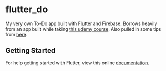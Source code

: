 # flutter_do

My very own To-Do app built with Flutter and Firebase.  Borrows
heavily from an app built while taking [this udemy course](https://www.udemy.com/flutter-dart-the-complete-flutter-app-development-course/learn/v4/content).
Also pulled in some tips from [here](https://flutter.institute/firebase-signin/).

## Getting Started

For help getting started with Flutter, view this online
[documentation](https://flutter.io/).
